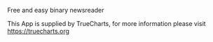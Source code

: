 Free and easy binary newsreader

This App is supplied by TrueCharts, for more information please visit https://truecharts.org
